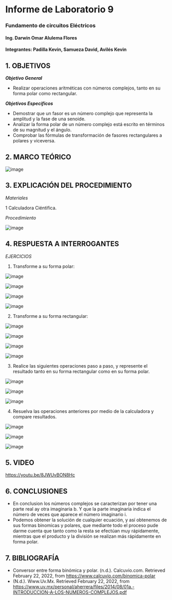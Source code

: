 # Informe de Laboratorio 9
### Fundamento de circuitos Eléctricos 
#### Ing. Darwin Omar Alulema Flores
#### Integrantes: Padilla Kevin, Samueza David, Avilés Kevin
 
## 1. OBJETIVOS
***Objetivo General***

- Realizar operaciones aritméticas con números complejos, tanto en su forma polar
como rectangular.

***Objetivos Específicos***
- Demostrar que un fasor es un número complejo que representa la amplitud y la fase de una senoide.
- Analizar la forma polar de un número complejo está escrito en términos de su magnitud y el ángulo.
- Comprobar las fórmulas de transformación de fasores rectangulares a polares y viceversa.

## 2. MARCO TEÓRICO

![image](https://user-images.githubusercontent.com/93794279/155041496-a0fa238d-44bb-4373-a18f-ebb5ae7baa1b.png)


## 3. EXPLICACIÓN DEL PROCEDIMIENTO
 *Materiales*
 
 1 Calculadora Ciéntifica.
 
 *Procedimiento*
 
 ![image](https://user-images.githubusercontent.com/93794279/155049906-dfe74633-b725-4b94-a1e2-6f0d10137574.png)

 
## 4. RESPUESTA A INTERROGANTES
*EJERCICIOS*

1. Transforme a su forma polar:

![image](https://user-images.githubusercontent.com/93794279/155042423-088eae12-4a02-4d5b-97f6-a79c07f85e2e.png)

![image](https://user-images.githubusercontent.com/93794279/155042699-49827efb-422a-4d96-b2d8-43bd0fc3e85d.png)

![image](https://user-images.githubusercontent.com/93794279/155042861-78efd4b0-8498-4e82-a6c2-bb3be298713a.png)

![image](https://user-images.githubusercontent.com/93794279/155043077-41a6dba9-7583-41ee-b9d3-556ca6f259af.png)

2. Transforme a su forma rectangular:

![image](https://user-images.githubusercontent.com/93794279/155043432-93eff8d9-a085-4c80-91cb-ee45f395d83b.png)

![image](https://user-images.githubusercontent.com/93794279/155044399-0ff8ed4a-0ca6-4fca-bb1a-5134eccf424d.png)

![image](https://user-images.githubusercontent.com/93794279/155044333-8d55098c-e7b1-4d02-8919-4ebaaddfd3e1.png)

![image](https://user-images.githubusercontent.com/93794279/155044572-cfd3aaf0-1a7a-4769-9acf-dfe560371f1e.png)

3. Realice las siguientes operaciones paso a paso, y represente el resultado tanto en su
forma rectangular como en su forma polar.

![image](https://user-images.githubusercontent.com/93794279/155045204-b8a37f0d-2b80-46c0-bef3-0f317ba815f2.png)

![image](https://user-images.githubusercontent.com/93794279/155045844-bfef7b3d-7890-4a7b-aacf-9a4ab72d1430.png)

![image](https://user-images.githubusercontent.com/93794279/155046551-af96692e-68c2-4f3b-8148-8603c1c51f44.png)

4. Resuelva las operaciones anteriores por medio de la calculadora y compare
resultados.

![image](https://user-images.githubusercontent.com/93794279/155046654-b6ef9545-0ee9-4ce2-b57f-cf95baa53462.png)

![image](https://user-images.githubusercontent.com/93794279/155046797-fae0fe47-3a05-49a7-afea-8d9517abdf76.png)

![image](https://user-images.githubusercontent.com/93794279/155046905-4f261a4d-1f70-4e84-8a1b-fef84619257d.png)

## 5. VIDEO

https://youtu.be/8JWUvBON8Hc

## 6. CONCLUSIONES

- En conclusion los números complejos se caracterizan por tener una parte real ay otra imaginaria b. Y que la parte imaginaria indica el número de veces que aparece el número imaginario i.
- Podemos obtener la solución de cualquier ecuación, y así obtenemos de sus formas binomicas y polares, que mediante todo el proceso pude darme cuenta que tanto como la resta se efectúan muy rápidamente, mientras que el producto y la división se realizan más rápidamente en forma polar.

## 7. BIBLIOGRAFÍA
- Conversor entre forma binómica y polar. (n.d.). Calcuvio.com. Retrieved February 22, 2022, from https://www.calcuvio.com/binomica-polar
- (N.d.). Www.Uv.Mx. Retrieved February 22, 2022, from https://www.uv.mx/personal/aherrera/files/2014/08/01a.-INTRODUCCION-A-LOS-NUMEROS-COMPLEJOS.pdf






